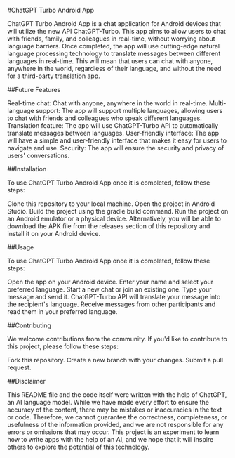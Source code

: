 #ChatGPT Turbo Android App

ChatGPT Turbo Android App is a chat application for Android devices that will utilize the new API ChatGPT-Turbo. This app aims to allow users to chat with friends, family, and colleagues in real-time, without worrying about language barriers.
Once completed, the app will use cutting-edge natural language processing technology to translate messages between different languages in real-time. This will mean that users can chat with anyone, anywhere in the world, regardless of their language, and without the need for a third-party translation app.

##Future Features

Real-time chat: Chat with anyone, anywhere in the world in real-time.
Multi-language support: The app will support multiple languages, allowing users to chat with friends and colleagues who speak different languages.
Translation feature: The app will use ChatGPT-Turbo API to automatically translate messages between languages.
User-friendly interface: The app will have a simple and user-friendly interface that makes it easy for users to navigate and use.
Security: The app will ensure the security and privacy of users' conversations.

##Installation

To use ChatGPT Turbo Android App once it is completed, follow these steps:

Clone this repository to your local machine.
Open the project in Android Studio.
Build the project using the gradle build command.
Run the project on an Android emulator or a physical device.
Alternatively, you will be able to download the APK file from the releases section of this repository and install it on your Android device.

##Usage

To use ChatGPT Turbo Android App once it is completed, follow these steps:

Open the app on your Android device.
Enter your name and select your preferred language.
Start a new chat or join an existing one.
Type your message and send it.
ChatGPT-Turbo API will translate your message into the recipient's language.
Receive messages from other participants and read them in your preferred language.

##Contributing

We welcome contributions from the community. If you'd like to contribute to this project, please follow these steps:

Fork this repository.
Create a new branch with your changes.
Submit a pull request.

##Disclaimer

This README file and the code itself were written with the help of ChatGPT, an AI language model. While we have made every effort to ensure the accuracy of the content, there may be mistakes or inaccuracies in the text or code. Therefore, we cannot guarantee the correctness, completeness, or usefulness of the information provided, and we are not responsible for any errors or omissions that may occur. This project is an experiment to learn how to write apps with the help of an AI, and we hope that it will inspire others to explore the potential of this technology.

